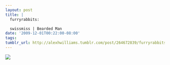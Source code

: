 ```yaml
---
layout: post
title: |
  furryrabbits:

  swissmiss | Bearded Man
date: '2009-12-01T00:22:00-08:00'
tags: 
tumblr_url: http://alexhwilliams.tumblr.com/post/264672839/furryrabbits-swissmiss-bearded-man
---
```

<img src="http://24.media.tumblr.com/tumblr_ktwzc6NP7N1qz9wqwo1_500.png"/>
